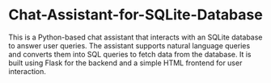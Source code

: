 # Chat-Assistant-for-SQLite-Database
This is a Python-based chat assistant that interacts with an SQLite database to answer user queries. The assistant supports natural language queries and converts them into SQL queries to fetch data from the database. It is built using Flask for the backend and a simple HTML frontend for user interaction.
